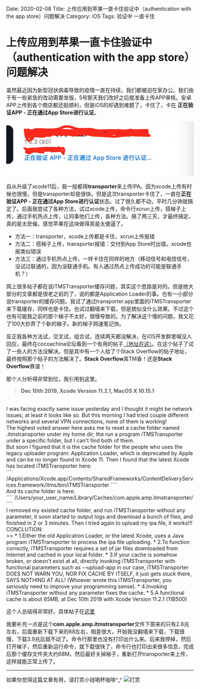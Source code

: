 Date: 2020-02-08
Title: 上传应用到苹果一直卡住验证中（authentication with the app store）问题解决
Category: iOS
Tags:  验证中 一直卡住

# 上传应用到苹果一直卡住验证中（authentication with the app store）问题解决
虽然最近因为新型冠状病毒导致的疫情一直在持续，我们都被迫在家办公。我们由于有一些紧急的改动需要发版，5号那天我们改好之后就准备上传APP审核。安卓APP上传到各个商店都还挺顺利，但是iOS的却遇到难题了，卡住了，卡在 **正在验证APP - 正在通过App Store进行认证**。

![验证中](./images/app_verifying.jpg)

自从升级了xcode11后，我一般都用**transporter**来上传IPA。因为xcode上传有时候也很慢，但是transporter却是很快。但是这次transporter卡住了，一直在**正在验证APP - 正在通过App Store进行认证**状态。过了很久都不动，平时几分钟就搞定了。后面我尝试了各种方法，试过xcode上传，命令行xcrun上传，搭梯子上传，通过手机热点上传，让同事他们上传，各种方法。搞了两三天，才最终搞定，真的是太悲催。感觉苹果在这块做得真是太傻逼了。


* 方法一：transporter，xcode上传都是卡住，xcrun上传报错
* 方法二：搭梯子上传，transporter报错：交付到App Store时出错。xcode也报类似错误
* 方法三：通过手机热点上传，一样卡住在同样的地方（移动信号和电信信号，没试过联通的，因为没联通手机。有人通过热点上传成功的可能是联通手机？）

网上很多帖子都在说iTMSTransporter缓存问题，其实这个思路是对的。但是绝大部分的文章都是很老之前的了，说的都是Application Loader的事。也有一小部分说transporter的缓存问题。我试了通过transporter.app里面的iTMSTransporter来下载缓存，同样也是卡住。也试过翻墙来下载，但是貌似没什么效果。不过这个也有可能我之前的那个梯子不太好，很慢导致的。为了解决这个慢的问题，我又花了100大钞弄了个新的梯子。新的梯子网速笔记快。

反正我各种方法试，交叉试，组合试，连续两天都没解决，在iOS开发群里喊没人回应，最终在cocoachina论坛看到一个有用的帖子[（地址在这）](http://www.cocoachina.com/bbs/read.php?tid-1795056.html)。在这个帖子了试了一些人的方法没解决。但是其中有一个人给了个Stack Overflow的帖子地址，最终按照那个帖子的方法解决了。**Stack Overflow**真TM香！还是**Stack Overflow**靠谱！

那个人分析得非常到位，我引用到这里。
> **Dec 10th 2019, Xcode Version 11.2.1, MacOS X 10.15.1**
<br>
I was facing exactly same issue yesterday and I thought it might be network issues, at least it looks like so. But this morning I had tried couple different networks and several VPN connections, none of them is working!
<br>
The highest voted answer here asks me to reset a cache folder named .itmstransporter under my home dir, the run a program iTMSTransporter under a specific folder, but I can't find both of them.
<br>
But soon I figured that it is the cache folder for the people who uses the legacy uploader program: Application Loader, which is deprecated by Apple and can be no longer found in Xcode 11. Then I found that the latest Xcode has located iTMSTransporter here:
<br>
````
/Applications/Xcode.app/Contents/SharedFrameworks/ContentDeliveryServices.framework/itms/bin/iTMSTransporter
````
<br>
And its cache folder is here:
<br>
````
/Users/your_user_name/Library/Caches/com.apple.amp.itmstransporter/
````
<br>
I removed my existed cache folder, and run iTMSTransporter without any parameter, it soon started to output logs and download a bunch of files, and finished in 2 or 3 minutes. Then I tried again to upload my ipa file, it works!!!
<br>
CONCLUTION:
<br>
>> * 1.Either the old Application Loader, or the latest Xcode, uses a Java program iTMSTransporter to process the ipa file uploading.
* 2.To function correctly, iTMSTransporter requires a set of jar files downloaded from Internet and cached in your local folder.
* 3.If your cache is somehow broken, or doesn't exist at all, directly invoking iTMSTransporter with functional parameters such as --upload-app in our case, iTMSTransporter DOES NOT WARN YOU, NOR FIX CACHE BY ITSELF, it just gets stuck there, SAYS NOTHING AT ALL! (Whoever wrote this iTMSTransporter, you seriously need to improve your programming sense).
* 4.Invoking iTMSTransporter without any parameter fixes the cache.
* 5.A functional cache is about 65MB, at Dec 10th 2019 with Xcode Version 11.2.1 (11B500)



这个人总结得非常好。具体帖子在[这里](https://stackoverflow.com/a/59261475)

我要补充一点是这个**com.apple.amp.itmstransporter**文件下原来的只有2.8兆左右，后面重新下载下来的68左右，相差很大，开始我没翻墙来下载，下载很慢，下载3.9兆后就不动了。命令行那里也没有打印出什么来。后来我停掉，然后打开梯子，然后重新运行命令，就下载很快了，命令行也打印出来很多信息，完成后那个缓存文件夹大约68M。然后最好关掉梯子，重新打开transporter来上传，这样就能正常上传了。



----------------
如果你觉得这篇文章有用，请打赏小钱喝杯咖啡^_^
![打赏](https://raw.githubusercontent.com/szuwest/szuwest.github.io/master/images/2018-02-21%20133111.jpg)